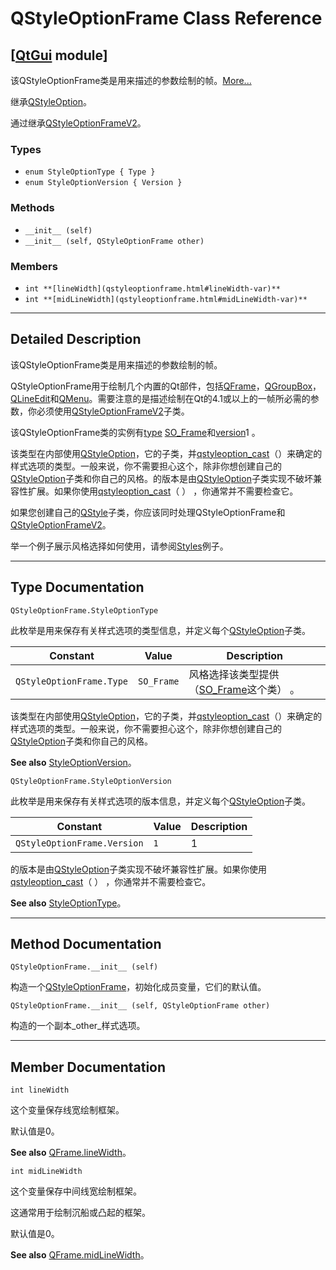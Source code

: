 # QStyleOptionFrame Class Reference

## [[QtGui](index.htm) module]

该QStyleOptionFrame类是用来描述的参数绘制的帧。[More...](#details)

继承[QStyleOption](qstyleoption.html)。

通过继承[QStyleOptionFrameV2](qstyleoptionframev2.html)。

### Types

*   `enum StyleOptionType { Type }`
*   `enum StyleOptionVersion { Version }`

### Methods

*   `__init__ (self)`
*   `__init__ (self, QStyleOptionFrame other)`

### Members

*   `int **[lineWidth](qstyleoptionframe.html#lineWidth-var)**`
*   `int **[midLineWidth](qstyleoptionframe.html#midLineWidth-var)**`

* * *

## Detailed Description

该QStyleOptionFrame类是用来描述的参数绘制的帧。

QStyleOptionFrame用于绘制几个内置的Qt部件，包括[QFrame](qframe.html)，[QGroupBox](qgroupbox.html)，[QLineEdit](qlineedit.html)和[QMenu](qmenu.html)。需要注意的是描述绘制在Qt的4.1或以上的一帧所必需的参数，你必须使用[QStyleOptionFrameV2](qstyleoptionframev2.html)子类。

该QStyleOptionFrame类的实例有[type](qstyleoption.html#type-varx) [SO_Frame](qstyleoption.html#OptionType-enum)和[version](qstyleoption.html#version-var)1 。

该类型在内部使用[QStyleOption](qstyleoption.html)，它的子类，并[qstyleoption_cast](qstyleoption.html#qstyleoption_cast)（）来确定的样式选项的类型。一般来说，你不需要担心这个，除非你想创建自己的[QStyleOption](qstyleoption.html)子类和你自己的风格。的版本是由[QStyleOption](qstyleoption.html)子类实现不破坏兼容性扩展。如果你使用[qstyleoption_cast](qstyleoption.html#qstyleoption_cast)（ ） ，你通常并不需要检查它。

如果您创建自己的[QStyle](qstyle.html)子类，你应该同时处理QStyleOptionFrame和[QStyleOptionFrameV2](qstyleoptionframev2.html)。

举一个例子展示风格选择如何使用，请参阅[Styles](index.htm)例子。

* * *

## Type Documentation

```
QStyleOptionFrame.StyleOptionType
```

此枚举是用来保存有关样式选项的类型信息，并定义每个[QStyleOption](qstyleoption.html)子类。

| Constant | Value | Description |
| --- | --- | --- |
| `QStyleOptionFrame.Type` | `SO_Frame` | 风格选择该类型提供（[SO_Frame](qstyleoption.html#OptionType-enum)这个类） 。 |

该类型在内部使用[QStyleOption](qstyleoption.html)，它的子类，并[qstyleoption_cast](qstyleoption.html#qstyleoption_cast)（）来确定的样式选项的类型。一般来说，你不需要担心这个，除非你想创建自己的[QStyleOption](qstyleoption.html)子类和你自己的风格。

**See also** [StyleOptionVersion](qstyleoptionframe.html#StyleOptionVersion-enum)。

```
QStyleOptionFrame.StyleOptionVersion
```

此枚举是用来保存有关样式选项的版本信息，并定义每个[QStyleOption](qstyleoption.html)子类。

| Constant | Value | Description |
| --- | --- | --- |
| `QStyleOptionFrame.Version` | `1` | 1 |

的版本是由[QStyleOption](qstyleoption.html)子类实现不破坏兼容性扩展。如果你使用[qstyleoption_cast](qstyleoption.html#qstyleoption_cast)（ ） ，你通常并不需要检查它。

**See also** [StyleOptionType](qstyleoptionframe.html#StyleOptionType-enum)。

* * *

## Method Documentation

```
QStyleOptionFrame.__init__ (self)
```

构造一个[QStyleOptionFrame](qstyleoptionframe.html)，初始化成员变量，它们的默认值。

```
QStyleOptionFrame.__init__ (self, QStyleOptionFrame other)
```

构造的一个副本_other_样式选项。

* * *

## Member Documentation

```
int lineWidth
```

这个变量保存线宽绘制框架。

默认值是0。

**See also** [QFrame.lineWidth](qframe.html#lineWidth-prop)。

```
int midLineWidth
```

这个变量保存中间线宽绘制框架。

这通常用于绘制沉船或凸起的框架。

默认值是0。

**See also** [QFrame.midLineWidth](qframe.html#midLineWidth-prop)。